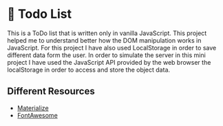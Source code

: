 # 🚀 Todo List

This is a ToDo list that is written only in vanilla JavaScript. This project helped me to understand better how the DOM manipulation works in JavaScript. For this project I have also used LocalStorage in order to save different data form the user. In order to simulate the server in this mini project I have used the JavaScript API provided by the web browser the localStorage in order to access and store the object data.

## Different Resources

- [Materialize](https://materializecss.com/)
- [FontAwesome](https://fontawesome.com/)
